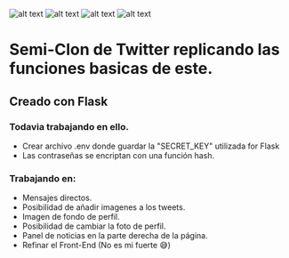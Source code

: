![alt text](https://i.gyazo.com/6db1e94020e24010089ab03743103f71.png)
![alt text](https://i.gyazo.com/09944306a19462f83c0581fc4fa4cbd5.png)
![alt text](https://i.gyazo.com/3b92908f95bd5bfe0cce3b8b9e3988f1.png)
![alt text](https://i.gyazo.com/9d3c1828672fe4c23db46ea754fe58c3.png)

# Semi-Clon de Twitter replicando las funciones basicas de este.
## Creado con Flask
### Todavia trabajando en ello.

- Crear archivo .env donde guardar la "SECRET_KEY" utilizada for Flask
- Las contraseñas se encriptan con una función hash.

### Trabajando en:
- Mensajes directos.
- Posibilidad de añadir imagenes a los tweets.
- Imagen de fondo de perfil.
- Posibilidad de cambiar la foto de perfil.
- Panel de noticias en la parte derecha de la página.
- Refinar el Front-End (No es mi fuerte 😅)
